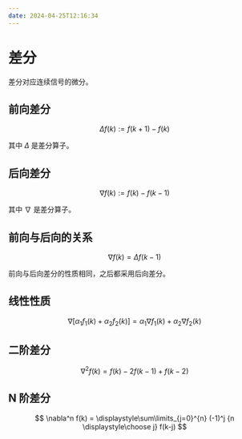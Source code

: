 ```yaml
---
date: 2024-04-25T12:16:34
---
```


# 差分

差分对应连续信号的微分。

## 前向差分

$$
\Delta f(k) := f(k+1)-f(k)
$$

其中 $\Delta$ 是差分算子。

## 后向差分

$$
\nabla f(k) := f(k)-f(k-1)
$$

其中 $\nabla$ 是差分算子。

## 前向与后向的关系

$$
\nabla f(k)=\Delta f(k-1)
$$

前向与后向差分的性质相同，之后都采用后向差分。

## 线性性质

$$
\nabla [\alpha_1 f_1(k) + \alpha_2 f_2(k)] = \alpha_1 \nabla f_1(k) + \alpha_2 \nabla f_2(k)
$$

## 二阶差分

$$
\nabla^2 f(k) = f(k) - 2f(k-1) + f(k-2)
$$

## N 阶差分

$$
\nabla^n f(k) = \displaystyle\sum\limits_{j=0}^{n} (-1)^j {n \displaystyle\choose j} f(k-j)
$$
